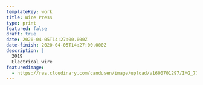 ```yaml
---
templateKey: work
title: Wire Press
type: print
featured: false
draft: true
date: 2020-04-05T14:27:00.000Z
date-finish: 2020-04-05T14:27:00.000Z
description: |
  2019
  Electrical wire
featuredimage:
  - https://res.cloudinary.com/candusen/image/upload/v1600701297/IMG_7769_qb7jav.jpg
---
```

